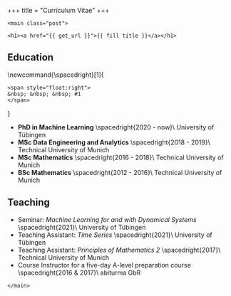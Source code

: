 +++
title = "Curriculum Vitae"
+++

~~~
<main class="post">
~~~

~~~
<h1><a href="{{ get_url }}">{{ fill title }}</a></h1>
~~~

## Education

\newcommand{\spacedright}[1]{
  ~~~
  <span style="float:right">
  &nbsp; &nbsp; &nbsp; #1
  </span>
  ~~~
}

- **PhD in Machine Learning**
  \spacedright{2020 - now}\\
  University of Tübingen
- **MSc Data Engineering and Analytics**
  \spacedright{2018 - 2019}\\
  Technical University of Munich
- **MSc Mathematics**
  \spacedright{2016 - 2018}\\
  Technical University of Munich
- **BSc Mathematics**
  \spacedright{2012 - 2016}\\
  Technical University of Munich


## Teaching
- Seminar: *Machine Learning for and with Dynamical Systems*
  \spacedright{2021}\\
  University of Tübingen
- Teaching Assistant: *Time Series*
  \spacedright{2021}\\
  University of Tübingen
- Teaching Assistant: *Principles of Mathematics 2*
  \spacedright{2017}\\
  Technical University of Munich
- Course Instructor for a five-day A-level preparation course
  \spacedright{2016 & 2017}\\
  abiturma GbR



~~~
</main>
~~~
